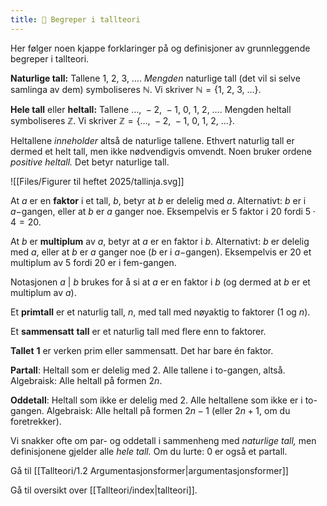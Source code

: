 ```yaml
---
title: 📄 Begreper i tallteori
---
```


Her følger noen kjappe forklaringer på og definisjoner av grunnleggende
begreper i tallteori.

**Naturlige tall:** Tallene $1,\ 2,\ 3,\ \ldots$. *Mengden* naturlige
tall (det vil si selve samlinga av dem) symboliseres $\mathbb{N}$. Vi
skriver $\mathbb{N} = \{ 1,\ 2,\ 3,\ \ldots\}$.

**Hele tall** eller **heltall:** Tallene
$\ldots,\  - 2,\  - 1,\ 0,\ 1,\ 2,\ \ldots$. Mengden heltall
symboliseres $\mathbb{Z}$. Vi skriver
$\mathbb{Z} = \{\ldots,\  - 2,\  - 1,\ 0,\ 1,\ 2,\ \ldots\}$.

Heltallene *inneholder* altså de naturlige tallene. Ethvert naturlig tall er dermed et helt tall, men ikke nødvendigvis omvendt. Noen bruker ordene *positive heltall.* Det betyr naturlige tall.

![[Files/Figurer til heftet 2025/tallinja.svg]]


At $a$ er en **faktor** i et tall, $b,$ betyr at $b$ er delelig med $a$. Alternativt: $b$ er i $a-$gangen, eller at $b$ er $a$ ganger noe. Eksempelvis er $5$ faktor i $20$ fordi $5\cdot4 = 20$.

At $b$ er **multiplum** av $a$, betyr at $a$ er en faktor i $b$. Alternativt: $b$ er delelig med $a$, eller at $b$ er $a$ ganger noe ($b$ er i $a-$gangen). Eksempelvis er $20$ et multiplum av $5$ fordi $20$ er i fem-gangen.

Notasjonen $a\ \big|\ b$ brukes for å si at $a$ er en faktor i $b$ (og dermed at $b$ er et multiplum av $a$).

Et **primtall** er et naturlig tall, $n$, med tall med nøyaktig to faktorer ($1$ og $n$).

Et **sammensatt** **tall** er et naturlig tall med flere enn to faktorer.

**Tallet** $\mathbf{1}$ er verken prim eller sammensatt. Det har bare én faktor.

**Partall**: Heltall som er delelig med $2$. Alle tallene i to-gangen, altså. Algebraisk: Alle heltall på formen $2n$.

**Oddetall**: Heltall som ikke er delelig med $2$. Alle heltallene som ikke er i to-gangen. Algebraisk: Alle heltall på formen $2n - 1$ (eller $2n + 1$, om du foretrekker).

Vi snakker ofte om par- og oddetall i sammenheng med *naturlige tall,* men definisjonene gjelder alle *hele tall.* Om du lurte: $0$ er også et partall.


Gå til [[Tallteori/1.2 Argumentasjonsformer|argumentasjonsformer]]

Gå til oversikt over [[Tallteori/index|tallteori]].